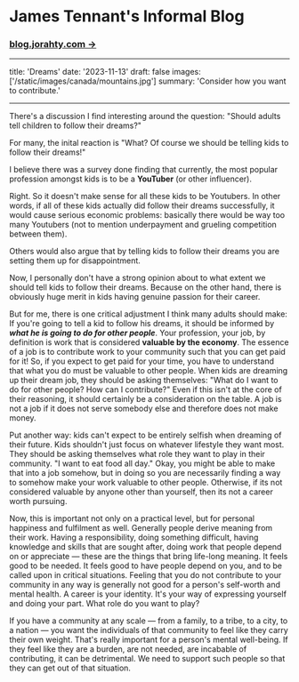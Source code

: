 # James Tennant's Informal Blog

### [blog.jorahty.com →](https://blog.jorahty.com)

---

title: 'Dreams'
date: '2023-11-13'
draft: false
images: ['/static/images/canada/mountains.jpg']
summary: 'Consider how you want to contribute.'

---

There's a discussion I find interesting around the question: "Should adults tell children to follow their dreams?"

For many, the inital reaction is "What? Of course we should be telling kids to follow their dreams!"

I believe there was a survey done finding that currently, the most popular profession amongst kids is to be a **YouTuber** (or other influencer).

Right. So it doesn't make sense for all these kids to be Youtubers. In other words, if all of these kids actually did follow their dreams successfully, it would cause serious economic problems: basically there would be way too many Youtubers (not to mention underpayment and grueling competition between them).

Others would also argue that by telling kids to follow their dreams you are setting them up for disappointment.

Now, I personally don't have a strong opinion about to what extent we should tell kids to follow their dreams. Because on the other hand, there is obviously huge merit in kids having genuine passion for their career.

But for me, there is one critical adjustment I think many adults should make: If you're going to tell a kid to follow his dreams, it should be informed by **_what he is going to do for other people_**. Your profession, your job, by definition is work that is considered **valuable by the economy**. The essence of a job is to contribute work to your community such that you can get paid for it! So, if you expect to get paid for your time, you have to understand that what you do must be valuable to other people. When kids are dreaming up their dream job, they should be asking themselves: "What do I want to do for other people? How can I contribute?" Even if this isn't at the core of their reasoning, it should certainly be a consideration on the table. A job is not a job if it does not serve somebody else and therefore does not make money.

Put another way: kids can't expect to be entirely selfish when dreaming of their future. Kids shouldn't just focus on whatever lifestyle they want most. They should be asking themselves what role they want to play in their community. "I want to eat food all day." Okay, you might be able to make that into a job somehow, but in doing so you are necessarily finding a way to somehow make your work valuable to other people. Otherwise, if its not considered valuable by anyone other than yourself, then its not a career worth pursuing.

Now, this is important not only on a practical level, but for personal happiness and fulfilment as well. Generally people derive meaning from their work. Having a responsibility, doing something difficult, having knowledge and skills that are sought after, doing work that people depend on or appreciate — these are the things that bring life-long meaning. It feels good to be needed. It feels good to have people depend on you, and to be called upon in critical situations. Feeling that you do not contribute to your community in any way is generally not good for a person's self-worth and mental health. A career is your identity. It's your way of expressing yourself and doing your part. What role do you want to play?

If you have a community at any scale — from a family, to a tribe, to a city, to a nation — you want the individuals of that community to feel like they carry their own weight. That's really important for a person's mental well-being. If they feel like they are a burden, are not needed, are incabable of contributing, it can be detrimental. We need to support such people so that they can get out of that situation.
